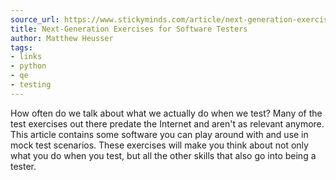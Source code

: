 ```yaml
---
source_url: https://www.stickyminds.com/article/next-generation-exercises-software-testers
title: Next-Generation Exercises for Software Testers
author: Matthew Heusser
tags:
- links
- python
- qe
- testing
---
```


How often do we talk about what we actually do when we test? Many of the test exercises out there predate the Internet and aren\'t as relevant anymore. This article contains some software you can play around with and use in mock test scenarios. These exercises will make you think about not only what you do when you test, but all the other skills that also go into being a tester.
